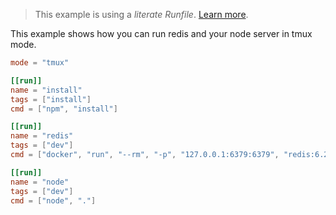 > This example is using a _literate Runfile_. [Learn more](../../user-guide/runfile.md#literate-runfiles).

This example shows how you can run redis and your node server in tmux mode.

```toml
mode = "tmux"

[[run]]
name = "install"
tags = ["install"]
cmd = ["npm", "install"]

[[run]]
name = "redis"
tags = ["dev"]
cmd = ["docker", "run", "--rm", "-p", "127.0.0.1:6379:6379", "redis:6.2.11-alpine3.17"]

[[run]]
name = "node"
tags = ["dev"]
cmd = ["node", "."]
```
